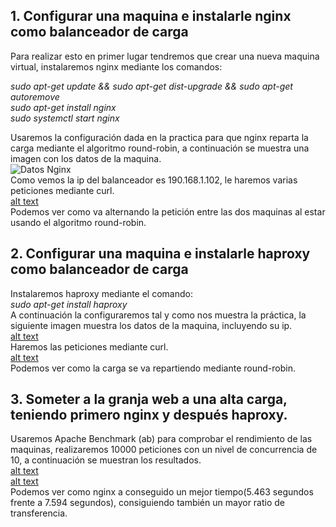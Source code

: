 ## 1. Configurar una maquina e instalarle nginx como balanceador de carga
Para realizar esto en primer lugar tendremos que crear una nueva maquina virtual, instalaremos nginx mediante los comandos:  
  
  *sudo apt-get update && sudo apt-get dist-upgrade && sudo apt-get autoremove*  
  *sudo apt-get install nginx*  
  *sudo systemctl start nginx*  
  
Usaremos la configuración dada en la practica para que nginx reparta la carga mediante el algoritmo round-robin, a continuación se muestra una imagen con los datos de la maquina.  
![Datos Nginx](https://github.com/blasvl/SWAP/tree/master/Practica3/img/datos_nginx.png "Datos Nginx")    
Como vemos la ip del balanceador es 190.168.1.102, le haremos varias peticiones mediante curl.  
[alt text](https://github.com/blasvl/SWAP/tree/master/Practica3/img/balanceo_nginx.png)    
Podemos ver como va alternando la petición entre las dos maquinas al estar usando el algoritmo round-robin.  
## 2. Configurar una maquina e instalarle haproxy como balanceador de carga
Instalaremos haproxy mediante el comando:  
*sudo apt-get install haproxy*  
A continuación la configuraremos tal y como nos muestra la práctica, la siguiente imagen muestra los datos de la maquina, incluyendo su ip.  
[alt text](https://github.com/blasvl/SWAP/tree/master/Practica3/img/datos_haproxy.png)  
Haremos las peticiones mediante curl.  
[alt text](https://github.com/blasvl/SWAP/tree/master/Practica3/img/balanceo_haproxy.png)  
Podemos ver como la carga se va repartiendo mediante round-robin.  
## 3. Someter a la granja web a una alta carga, teniendo primero nginx y después haproxy.
Usaremos Apache Benchmark (ab) para comprobar el rendimiento de las maquinas, realizaremos 10000 peticiones con un nivel de concurrencia de 10, a continuación se muestran los resultados.  
[alt text](https://github.com/blasvl/SWAP/tree/master/Practica3/img/carga_nginx.png)  
[alt text](https://github.com/blasvl/SWAP/tree/master/Practica3/img/carga_haproxy.png)  
Podemos ver como nginx a conseguido un mejor tiempo(5.463 segundos frente a 7.594 segundos), consiguiendo también un mayor ratio de transferencia.
